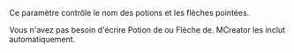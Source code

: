 Ce paramètre contrôle le nom des potions et les flèches pointées.

Vous n'avez pas besoin d'écrire Potion de ou Flèche de. MCreator les inclut automatiquement.